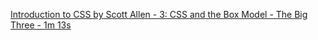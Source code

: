 [Introduction to CSS by Scott Allen - 3: CSS and the Box Model - The Big Three - 1m 13s](https://app.pluralsight.com/player?course=css-intro&author=scott-allen&name=css-box&clip=1&mode=live)
